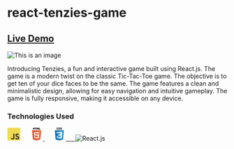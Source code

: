 # react-tenzies-game

## [Live Demo](https://tenzies-game-onionpowder.netlify.app/)

![This is an image](https://user-images.githubusercontent.com/106592392/212931956-7f0f02cd-afb7-408b-bdfa-3d6e8a31fee6.png)

Introducing Tenzies, a fun and interactive game built using React.js. The game is a modern twist on the classic Tic-Tac-Toe game. The objective is to get ten of your dice faces to be the same. The game features a clean and minimalistic design, allowing for easy navigation and intuitive gameplay. The game is fully responsive, making it accessible on any device.

### Technologies Used

<img src="https://raw.githubusercontent.com/devicons/devicon/master/icons/javascript/javascript-original.svg" alt="javascript" width="30" height="30"/></a>  &emsp; <a href="https://www.w3.org/html/" target="_blank" rel="noreferrer"> <img src="https://raw.githubusercontent.com/devicons/devicon/master/icons/html5/html5-original-wordmark.svg" alt="html5" width="30" height="30"/> </a>  &emsp; <a href="https://www.w3schools.com/css/" target="_blank" rel="noreferrer"> <img src="https://raw.githubusercontent.com/devicons/devicon/master/icons/css3/css3-original-wordmark.svg" alt="css3" width="30" height="30"/>  &emsp; </a> <img src="https://upload.wikimedia.org/wikipedia/commons/a/a7/React-icon.svg" alt="React.js" width="30" height="30"/>


